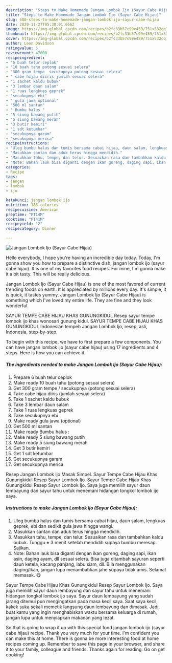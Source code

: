 ```yaml
---
description: "Steps to Make Homemade Jangan Lombok Ijo (Sayur Cabe Hijau)"
title: "Steps to Make Homemade Jangan Lombok Ijo (Sayur Cabe Hijau)"
slug: 680-steps-to-make-homemade-jangan-lombok-ijo-sayur-cabe-hijau
date: 2020-11-27T05:30:01.666Z
image: https://img-global.cpcdn.com/recipes/b2fc33b57c99e459/751x532cq70/jangan-lombok-ijo-sayur-cabe-hijau-foto-resep-utama.jpg
thumbnail: https://img-global.cpcdn.com/recipes/b2fc33b57c99e459/751x532cq70/jangan-lombok-ijo-sayur-cabe-hijau-foto-resep-utama.jpg
cover: https://img-global.cpcdn.com/recipes/b2fc33b57c99e459/751x532cq70/jangan-lombok-ijo-sayur-cabe-hijau-foto-resep-utama.jpg
author: Leon Davidson
ratingvalue: 5
reviewcount: 47000
recipeingredient:
- "6 buah telur ceplok"
- "10 buah tahu potong sesuai selera"
- "300 gram tempe  secukupnya potong sesuai selera"
- " cabe hijau diiris jumlah sesuai selera"
- "1 sachet kaldu bubuk"
- "3 lembar daun salam"
- "1 ruas lengkuas geprek"
- "secukupnya ebi"
- " gula jawa optional"
- "500 ml santan"
- " Bumbu halus "
- "5 siung bawang putih"
- "5 siung bawang merah"
- "3 butir kemiri"
- "1 sdt ketumbar"
- "secukupnya garam"
- "secukupnya merica"
recipeinstructions:
- "Uleg bumbu halus dan tumis bersama cabai hijau, daun salam, lengkuas geprek, ebi dan sedikit gula jawa hingga wangi."
- "Masukkan santan dan aduk terus hingga mendidih."
- "Masukkan tahu, tempe, dan telur. Sesuaikan rasa dan tambahkan kaldu bubuk. Tunggu ± 3 menit setelah mendidih supaya bumbu meresap. Sajikan."
- "Note: Bahan lauk bisa diganti dengan ikan goreng, daging sapi, ikan asin, daging ayam, dll sesuai selera. Bisa juga ditambah sayuran seperti daun ketela, kacang panjang, labu siam, dll. Bila menggunakan daging/ikan, jangan lupa menambahkan jahe supaya tidak amis. Selamat memasak. 😋"
categories:
- Recipe
tags:
- jangan
- lombok
- ijo

katakunci: jangan lombok ijo 
nutrition: 186 calories
recipecuisine: American
preptime: "PT14M"
cooktime: "PT41M"
recipeyield: "2"
recipecategory: Dinner

---
```



![Jangan Lombok Ijo (Sayur Cabe Hijau)](https://img-global.cpcdn.com/recipes/b2fc33b57c99e459/751x532cq70/jangan-lombok-ijo-sayur-cabe-hijau-foto-resep-utama.jpg)

Hello everybody, I hope you're having an incredible day today. Today, I'm gonna show you how to prepare a distinctive dish, jangan lombok ijo (sayur cabe hijau). It is one of my favorites food recipes. For mine, I'm gonna make it a bit tasty. This will be really delicious.

Jangan Lombok Ijo (Sayur Cabe Hijau) is one of the most favored of current trending foods on earth. It is appreciated by millions every day. It's simple, it is quick, it tastes yummy. Jangan Lombok Ijo (Sayur Cabe Hijau) is something which I've loved my entire life. They are fine and they look wonderful.

SAYUR TEMPE CABE HIJAU KHAS GUNUNGKIDUL Resep sayur tempe lombok ijo khas wonosari gunung kidul. SAYUR TEMPE CABE HIJAU KHAS GUNUNGKIDUL Indonesian tempeh Jangan Lombok Ijo, resep, asli, Indonesia, step-by-step.


To begin with this recipe, we have to first prepare a few components. You can have jangan lombok ijo (sayur cabe hijau) using 17 ingredients and 4 steps. Here is how you can achieve it.

<!--inarticleads1-->

##### The ingredients needed to make Jangan Lombok Ijo (Sayur Cabe Hijau):

1. Prepare 6 buah telur ceplok
1. Make ready 10 buah tahu (potong sesuai selera)
1. Get 300 gram tempe / secukupnya (potong sesuai selera)
1. Take  cabe hijau diiris (jumlah sesuai selera)
1. Take 1 sachet kaldu bubuk
1. Take 3 lembar daun salam
1. Take 1 ruas lengkuas geprek
1. Take secukupnya ebi
1. Make ready  gula jawa (optional)
1. Get 500 ml santan
1. Make ready  Bumbu halus :
1. Make ready 5 siung bawang putih
1. Make ready 5 siung bawang merah
1. Get 3 butir kemiri
1. Get 1 sdt ketumbar
1. Get secukupnya garam
1. Get secukupnya merica


Resep Jangan Lombok Ijo Masak Simpel. Sayur Tempe Cabe Hijau Khas Gunungkidul Resep Sayur Lombok Ijo. Sayur Tempe Cabe Hijau Khas Gunungkidul Resep Sayur Lombok Ijo. Saya juga memilih sayur daun lembayung dan sayur tahu untuk menemani hidangan tongkol lombok ijo saya. 

<!--inarticleads2-->

##### Instructions to make Jangan Lombok Ijo (Sayur Cabe Hijau):

1. Uleg bumbu halus dan tumis bersama cabai hijau, daun salam, lengkuas geprek, ebi dan sedikit gula jawa hingga wangi.
1. Masukkan santan dan aduk terus hingga mendidih.
1. Masukkan tahu, tempe, dan telur. Sesuaikan rasa dan tambahkan kaldu bubuk. Tunggu ± 3 menit setelah mendidih supaya bumbu meresap. Sajikan.
1. Note: Bahan lauk bisa diganti dengan ikan goreng, daging sapi, ikan asin, daging ayam, dll sesuai selera. Bisa juga ditambah sayuran seperti daun ketela, kacang panjang, labu siam, dll. Bila menggunakan daging/ikan, jangan lupa menambahkan jahe supaya tidak amis. Selamat memasak. 😋


Sayur Tempe Cabe Hijau Khas Gunungkidul Resep Sayur Lombok Ijo. Saya juga memilih sayur daun lembayung dan sayur tahu untuk menemani hidangan tongkol lombok ijo saya. Sayur daun lembayung yang sudah jarang ditemui pun mengingatkan pada masa kecil saya. Saat saya kecil, kakek suka sekali memetik langsung daun lembayung dan dimasak. Jadi, buat kamu yang ingin menghabiskan waktu bersama keluarga di rumah, jangan lupa untuk menyiapkan makanan yang lezat. 

So that is going to wrap it up with this special food jangan lombok ijo (sayur cabe hijau) recipe. Thank you very much for your time. I'm confident you can make this at home. There is gonna be more interesting food at home recipes coming up. Remember to save this page in your browser, and share it to your family, colleague and friends. Thanks again for reading. Go on get cooking!
